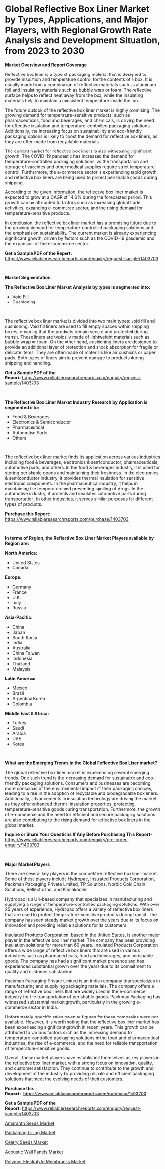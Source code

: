 <p><h1>Global Reflective Box Liner Market by Types, Applications, and Major Players, with Regional Growth Rate Analysis and Development Situation, from 2023 to 2030</h1></p><p><strong>Market Overview and Report Coverage</strong></p>
<p><p>Reflective box liner is a type of packaging material that is designed to provide insulation and temperature control for the contents of a box. It is usually made from a combination of reflective materials such as aluminum foil and insulating materials such as bubble wrap or foam. The reflective surface helps to reflect heat away from the box, while the insulating materials help to maintain a consistent temperature inside the box.</p><p>The future outlook of the reflective box liner market is highly promising. The growing demand for temperature-sensitive products, such as pharmaceuticals, food and beverages, and chemicals, is driving the need for effective insulation and temperature-controlled packaging solutions. Additionally, the increasing focus on sustainability and eco-friendly packaging options is likely to boost the demand for reflective box liners, as they are often made from recyclable materials.</p><p>The current market for reflective box liners is also witnessing significant growth. The COVID-19 pandemic has increased the demand for temperature-controlled packaging solutions, as the transportation and storage of vaccines and other medical supplies require strict temperature control. Furthermore, the e-commerce sector is experiencing rapid growth, and reflective box liners are being used to protect perishable goods during shipping.</p><p>According to the given information, the reflective box liner market is expected to grow at a CAGR of 14.6% during the forecasted period. This growth can be attributed to factors such as increasing global trade activities, expanding e-commerce sector, and the rising demand for temperature-sensitive products.</p><p>In conclusion, the reflective box liner market has a promising future due to the growing demand for temperature-controlled packaging solutions and the emphasis on sustainability. The current market is already experiencing significant growth, driven by factors such as the COVID-19 pandemic and the expansion of the e-commerce sector.</p></p>
<p><strong>Get a Sample PDF of the Report:</strong> <a href="https://www.reliableresearchreports.com/enquiry/request-sample/1403703">https://www.reliableresearchreports.com/enquiry/request-sample/1403703</a></p>
<p>&nbsp;</p>
<p><strong>Market Segmentation</strong></p>
<p><strong>The Reflective Box Liner Market Analysis by types is segmented into:</strong></p>
<p><ul><li>Void Fill</li><li>Cushioning</li></ul></p>
<p>&nbsp;</p>
<p><p>The reflective box liner market is divided into two main types: void fill and cushioning. Void fill liners are used to fill empty spaces within shipping boxes, ensuring that the products remain secure and protected during transit. These liners are typically made of lightweight materials such as bubble wrap or foam. On the other hand, cushioning liners are designed to provide an additional layer of protection and shock absorption for fragile or delicate items. They are often made of materials like air cushions or paper pads. Both types of liners aim to prevent damage to products during shipping and handling.</p></p>
<p><strong>Get a Sample PDF of the Report:</strong>&nbsp;<a href="https://www.reliableresearchreports.com/enquiry/request-sample/1403703">https://www.reliableresearchreports.com/enquiry/request-sample/1403703</a></p>
<p>&nbsp;</p>
<p><strong>The Reflective Box Liner Market Industry Research by Application is segmented into:</strong></p>
<p><ul><li>Food & Beverages</li><li>Electronics & Semiconductor</li><li>Pharmaceutical</li><li>Automotive Parts</li><li>Others</li></ul></p>
<p>&nbsp;</p>
<p><p>The reflective box liner market finds its application across various industries including food & beverages, electronics & semiconductor, pharmaceuticals, automotive parts, and others. In the food & beverages industry, it is used for storing perishable goods and maintaining their freshness. In the electronics & semiconductor industry, it provides thermal insulation for sensitive electronic components. In the pharmaceutical industry, it helps in maintaining the temperature and preventing spoiling of drugs. In the automotive industry, it protects and insulates automotive parts during transportation. In other industries, it serves similar purposes for different types of products.</p></p>
<p><strong>Purchase this Report:</strong>&nbsp; <a href="https://www.reliableresearchreports.com/purchase/1403703">https://www.reliableresearchreports.com/purchase/1403703</a></p>
<p>&nbsp;</p>
<p><strong>In terms of Region, the Reflective Box Liner Market Players available by Region are:</strong></p>
<p>
    <p> <strong> North America: </strong>
        <ul>
            <li>United States</li>
            <li>Canada</li>
        </ul>
        </p> 
    <p> <strong> Europe: </strong>
        <ul>
            <li>Germany</li>
            <li>France</li>
            <li>U.K.</li>
            <li>Italy</li>
            <li>Russia</li>
        </ul>
        </p> 
    <p> <strong> Asia-Pacific: </strong>
        <ul>
            <li>China</li>
            <li>Japan</li>
            <li>South Korea</li>
            <li>India</li>
            <li>Australia</li>
            <li>China Taiwan</li>
            <li>Indonesia</li>
            <li>Thailand</li>
            <li>Malaysia</li>
        </ul>
        </p> 
    <p> <strong> Latin America: </strong>
        <ul>
            <li>Mexico</li>
            <li>Brazil</li>
            <li>Argentina Korea</li>
            <li>Colombia</li>
        </ul>
        </p> 
    <p> <strong> Middle East & Africa: </strong>
        <ul>
            <li>Turkey</li>
            <li>Saudi</li>
            <li>Arabia</li>
            <li>UAE</li>
            <li>Korea</li>
        </ul>
    </p>
    </p>
<p>&nbsp;</p>
<p><strong>What are the Emerging Trends in the Global Reflective Box Liner market?</strong></p>
<p><p>The global reflective box liner market is experiencing several emerging trends. One such trend is the increasing demand for sustainable and eco-friendly packaging solutions. Consumers and businesses are becoming more conscious of the environmental impact of their packaging choices, leading to a rise in the adoption of recyclable and biodegradable box liners. Additionally, advancements in insulation technology are driving the market as they offer enhanced thermal insulation properties, protecting temperature-sensitive goods during transportation. Furthermore, the growth of e-commerce and the need for efficient and secure packaging solutions are also contributing to the rising demand for reflective box liners in the global market.</p></p>
<p><strong>Inquire or Share Your Questions If Any Before Purchasing This Report</strong>- <a href="https://www.reliableresearchreports.com/enquiry/pre-order-enquiry/1403703">https://www.reliableresearchreports.com/enquiry/pre-order-enquiry/1403703</a></p>
<p>&nbsp;</p>
<p><strong>Major Market Players</strong></p>
<p><p>There are several key players in the competitive reflective box liner market. Some of these players include Hydropac, Insulated Products Corporation, Packman Packaging Private Limited, TP Solutions, Nordic Cold Chain Solutions, Reflectix Inc, and Kodiakooler.</p><p>Hydropac is a UK-based company that specializes in manufacturing and supplying a range of temperature-controlled packaging solutions. With over 25 years of experience, Hydropac offers a variety of reflective box liners that are used to protect temperature-sensitive products during transit. The company has seen steady market growth over the years due to its focus on innovation and providing reliable solutions for its customers.</p><p>Insulated Products Corporation, based in the United States, is another major player in the reflective box liner market. The company has been providing insulation solutions for more than 60 years. Insulated Products Corporation offers a wide range of reflective box liners that are used in various industries such as pharmaceuticals, food and beverages, and perishable goods. The company has had a significant market presence and has experienced substantial growth over the years due to its commitment to quality and customer satisfaction.</p><p>Packman Packaging Private Limited is an Indian company that specializes in manufacturing and supplying packaging materials. The company offers a range of reflective box liners that are widely used in the e-commerce industry for the transportation of perishable goods. Packman Packaging has witnessed substantial market growth, particularly in the growing e-commerce sector in India.</p><p>Unfortunately, specific sales revenue figures for these companies were not available. However, it is worth noting that the reflective box liner market has been experiencing significant growth in recent years. This growth can be attributed to various factors such as the increasing demand for temperature-controlled packaging solutions in the food and pharmaceutical industries, the rise of e-commerce, and the need for reliable transportation of temperature-sensitive goods.</p><p>Overall, these market players have established themselves as key players in the reflective box liner market, with a strong focus on innovation, quality, and customer satisfaction. They continue to contribute to the growth and development of the industry by providing reliable and efficient packaging solutions that meet the evolving needs of their customers.</p></p>
<p><strong>Purchase this Report:</strong>&nbsp;&nbsp;<a href="https://www.reliableresearchreports.com/purchase/1403703">https://www.reliableresearchreports.com/purchase/1403703</a></p>
<p></p>
<p><strong>Get a Sample PDF of the Report:</strong>&nbsp;<a href="https://www.reliableresearchreports.com/enquiry/request-sample/1403703">https://www.reliableresearchreports.com/enquiry/request-sample/1403703</a></p>
<p><p><a href="https://medium.com/@ransomjohns101/amaranth-seeds-market-insight-market-trends-growth-forecasted-from-2023-to-2030-604604fd9566">Amaranth Seeds Market</a></p><p><a href="https://www.linkedin.com/pulse/packaging-lining-market-research-report-provides-thorough-industry-kodce/">Packaging Lining Market</a></p><p><a href="https://medium.com/@staceyhilll3626/celery-seeds-market-competitive-analysis-market-trends-and-forecast-to-2030-1e3e7f9ef9fd">Celery Seeds Market</a></p><p><a href="https://www.linkedin.com/pulse/decoding-acoustic-wall-panels-market-deep-dive-latest-trends-8vtwe/">Acoustic Wall Panels Market</a></p><p><a href="https://www.linkedin.com/pulse/decoding-polymer-electrolyte-membranes-market-deep-dive-gfxce/">Polymer Electrolyte Membranes Market</a></p></p>